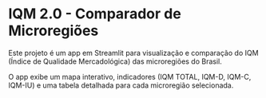 # IQM 2.0 - Comparador de Microregiões

Este projeto é um app em Streamlit para visualização e comparação do IQM (Índice de Qualidade Mercadológica) das microregiões do Brasil.

O app exibe um mapa interativo, indicadores (IQM TOTAL, IQM-D, IQM-C, IQM-IU) e uma tabela detalhada para cada microregião selecionada.

